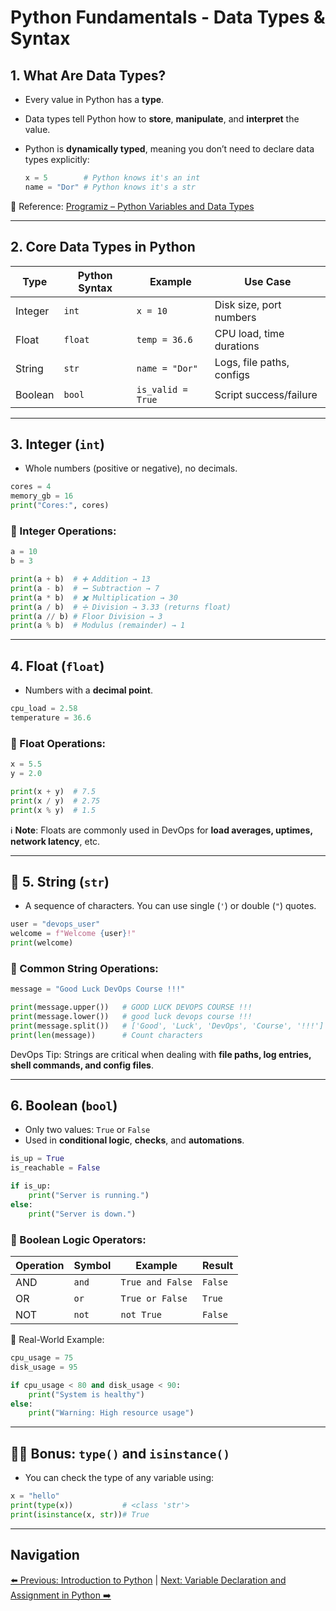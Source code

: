 # Python Fundamentals - Data Types & Syntax

## **1. What Are Data Types?**

- Every value in Python has a **type**.
- Data types tell Python how to **store**, **manipulate**, and **interpret** the value.
- Python is **dynamically typed**, meaning you don’t need to declare data types explicitly:
    
    ```python
    x = 5        # Python knows it's an int
    name = "Dor" # Python knows it's a str
    ```
    

🔗 Reference: [Programiz – Python Variables and Data Types](https://www.programiz.com/python-programming/variables-datatypes)

---

## **2. Core Data Types in Python**

| Type | Python Syntax | Example | Use Case |
| --- | --- | --- | --- |
| Integer | `int` | `x = 10` | Disk size, port numbers |
| Float | `float` | `temp = 36.6` | CPU load, time durations |
| String | `str` | `name = "Dor"` | Logs, file paths, configs |
| Boolean | `bool` | `is_valid = True` | Script success/failure |

---

## **3. Integer (`int`)**

- Whole numbers (positive or negative), no decimals.

```python
cores = 4
memory_gb = 16
print("Cores:", cores)
```

### 🧮 Integer Operations:

```python
a = 10
b = 3

print(a + b)  # ➕ Addition → 13
print(a - b)  # ➖ Subtraction → 7
print(a * b)  # ✖️ Multiplication → 30
print(a / b)  # ➗ Division → 3.33 (returns float)
print(a // b) # Floor Division → 3
print(a % b)  # Modulus (remainder) → 1
```

---

## **4. Float (`float`)**

- Numbers with a **decimal point**.

```python
cpu_load = 2.58
temperature = 36.6
```

### 🧮 Float Operations:

```python
x = 5.5
y = 2.0

print(x + y)  # 7.5
print(x / y)  # 2.75
print(x % y)  # 1.5

```

ℹ️ **Note**: Floats are commonly used in DevOps for **load averages, uptimes, network latency**, etc.

---

## 🧵 **5. String (`str`)**

- A sequence of characters. You can use single (`'`) or double (`"`) quotes.

```python
user = "devops_user"
welcome = f"Welcome {user}!"
print(welcome)
```

### 🔧 Common String Operations:

```python
message = "Good Luck DevOps Course !!!"

print(message.upper())   # GOOD LUCK DEVOPS COURSE !!!
print(message.lower())   # good luck devops course !!!
print(message.split())   # ['Good', 'Luck', 'DevOps', 'Course', '!!!']
print(len(message))      # Count characters
```

DevOps Tip: Strings are critical when dealing with **file paths, log entries, shell commands, and config files**.

---

## **6. Boolean (`bool`)**

- Only two values: `True` or `False`
- Used in **conditional logic**, **checks**, and **automations**.

```python
is_up = True
is_reachable = False

if is_up:
    print("Server is running.")
else:
    print("Server is down.")
```

### 🔁 Boolean Logic Operators:

| Operation | Symbol | Example | Result |
| --- | --- | --- | --- |
| AND | `and` | `True and False` | `False` |
| OR | `or` | `True or False` | `True` |
| NOT | `not` | `not True` | `False` |

🧪 Real-World Example:

```python
cpu_usage = 75
disk_usage = 95

if cpu_usage < 80 and disk_usage < 90:
    print("System is healthy")
else:
    print("Warning: High resource usage")
```

---

## 🧑‍💻 Bonus: `type()` and `isinstance()`

- You can check the type of any variable using:

```python
x = "hello"
print(type(x))           # <class 'str'>
print(isinstance(x, str))# True
```

---
## Navigation

[⬅️ Previous: Introduction to Python](intro-to-python.md) | [Next: Variable Declaration and Assignment in Python ➡️](variables.md)
